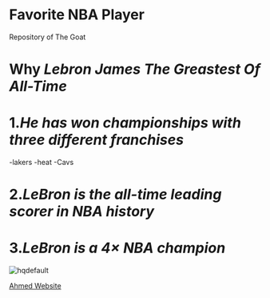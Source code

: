 # Favorite NBA Player
 Repository of The Goat
# Why *Lebron James The Greastest Of All-Time*
# 1.*He has won championships with three different franchises*
-lakers
-heat
-Cavs
# 2.*LeBron is the all-time leading scorer in NBA history*
# 3.*LeBron is a 4× NBA champion*
![hqdefault](https://github.com/Ahmedm223/Favorite-NBA-Player/assets/142946184/e954796b-10ec-4517-a37b-c2733f751bc9)

[Ahmed Website](https://ahmedm223.github.io/Favorite-NBA-Player/)
